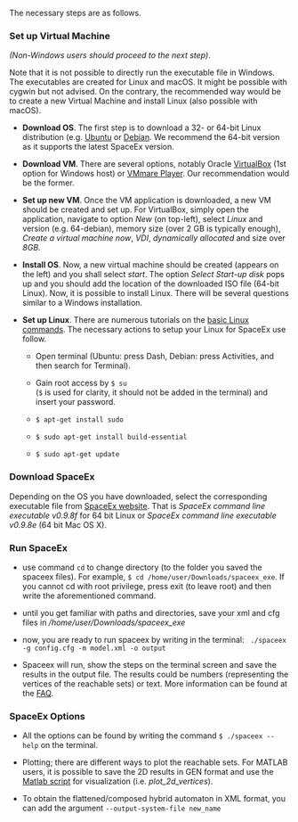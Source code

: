 <!--# Using SpaceEx from the terminal-->




The necessary steps are as follows.

### Set up Virtual Machine

_(Non-Windows users should proceed to the next step)_.

Note that it is not possible to directly run the executable file in Windows. The executables are created for Linux and macOS. It might be possible with cygwin but not advised. On the contrary, the recommended way would be to create a new Virtual Machine and install Linux (also possible with macOS). 

   - **Download OS**. The first step is to download a 32- or 64-bit Linux distribution (e.g. [Ubuntu](https://www.ubuntu.com/download/desktop) or [Debian](https://www.debian.org/distrib/). We recommend the 64-bit version as it supports the latest SpaceEx version.

   - **Download VM**. There are several options, notably Oracle [VirtualBox](https://www.virtualbox.org/wiki/Downloads) (1st option for Windows host) or [VMmare Player](https://my.vmware.com/en/web/vmware/downloads). Our recommendation would be the former.
  - **Set up new VM**. Once the VM application is downloaded, a new VM should be created and set up. For VirtualBox, simply open the application, navigate to option *New*  (on top-left), select *Linux* and version (e.g. 64-debian), memory size (over 2 GB is typically enough), *Create a virtual machine now*, *VDI*, *dynamically allocated* and size over *8GB*.
  - **Install OS**. Now, a new virtual machine should be created (appears on the left) and you shall select *start*. The option *Select Start-up disk* pops up and you should add the location of the downloaded ISO file (64-bit Linux). Now, it is possible to install Linux. There will be several questions similar to a Windows installation.
  - **Set up Linux**. There are numerous  tutorials on the [basic Linux commands](http://www.makeuseof.com/tag/an-a-z-of-linux-40-essential-commands-you-should-know/). The necessary actions to setup your Linux for SpaceEx use follow.
      - Open terminal (Ubuntu: press Dash, Debian: press  Activities, and then search for Terminal).
      - Gain root access by `$ su`  
(`$` is used for clarity, it should not be added in the terminal) and insert your password.

      - `$ apt-get install sudo`
      - `$ sudo apt-get install build-essential`
      - `$ sudo apt-get update`

     


### Download SpaceEx
 Depending on the OS you have downloaded, select the corresponding executable file from [SpaceEx website](http://spaceex.imag.fr/download-6). That is *SpaceEx command line executable v0.9.8f* for 64 bit Linux or *SpaceEx command line executable v0.9.8e* (64 bit Mac OS X).


### Run SpaceEx

   - use command `cd` to change directory (to the folder you saved the spaceex files). For example, `$ cd /home/user/Downloads/spaceex_exe`.
If you cannot cd with root privilege, press exit (to leave root) and then write the aforementioned command.  

   - until you get familiar with paths and directories, save your xml and cfg files in */home/user/Downloads/spaceex_exe*

   - now, you are ready to run spaceex by writing in the terminal: ` ./spaceex -g config.cfg -m model.xml -o output`

   - Spaceex will run, show the steps on the terminal screen and save the results in the output file. The results could be numbers (representing the vertices of the reachable sets) or text. 
More information can be found  at the [FAQ](http://spaceex.imag.fr/documentation/user-documentation/frequently-asked-questions-21).

### SpaceEx Options
   
   - All the options can be found by writing the command `$ ./spaceex --help` on the terminal.
       
   - Plotting; there are different ways to plot the reachable sets. For MATLAB users, it is possible to save the 2D results in GEN format and use the [Matlab script](http://spaceex.imag.fr/sites/default/files/downloads/plot_2d_vertices.m) for visualization (i.e. *plot\_2d\_vertices*).



   - To obtain the flattened/composed hybrid automaton in XML format, you can add the argument `--output-system-file new_name`




